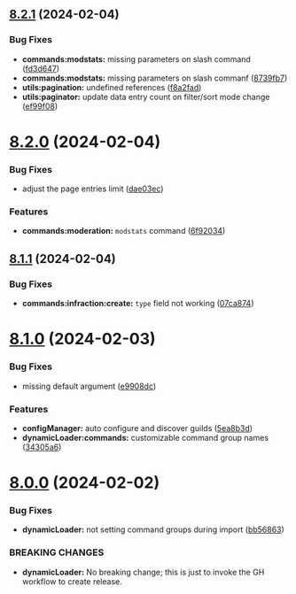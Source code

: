 ## [8.2.1](https://github.com/onesoft-sudo/sudobot/compare/v8.2.0...v8.2.1) (2024-02-04)


### Bug Fixes

* **commands:modstats:** missing parameters on slash command ([fd3d647](https://github.com/onesoft-sudo/sudobot/commit/fd3d6477e733669f526f19252421676da6adf6de))
* **commands:modstats:** missing parameters on slash commanf ([8739fb7](https://github.com/onesoft-sudo/sudobot/commit/8739fb70c29c6fb144f97d6c4f0a0f5d7ced9a9b))
* **utils:pagination:** undefined references ([f8a2fad](https://github.com/onesoft-sudo/sudobot/commit/f8a2fad1c4ab24c6f66957e7f1ed1d209419d5b0))
* **utils:paginator:** update data entry count on filter/sort mode change ([ef99f08](https://github.com/onesoft-sudo/sudobot/commit/ef99f082c5de48ef2a08fa83e2c9b9b28bd21372))



# [8.2.0](https://github.com/onesoft-sudo/sudobot/compare/v8.1.1...v8.2.0) (2024-02-04)


### Bug Fixes

* adjust the page entries limit ([dae03ec](https://github.com/onesoft-sudo/sudobot/commit/dae03ec8f545adb8eb633fe87bcb5dfb71ff2064))


### Features

* **commands:moderation:** `modstats` command ([6f92034](https://github.com/onesoft-sudo/sudobot/commit/6f92034be300060b80a0029124696d2d8fa8d8c0))



## [8.1.1](https://github.com/onesoft-sudo/sudobot/compare/v8.1.0...v8.1.1) (2024-02-04)


### Bug Fixes

* **commands:infraction:create:** `type` field not working ([07ca874](https://github.com/onesoft-sudo/sudobot/commit/07ca874a6e6d9c4fedf42eb2e355bcb9168240ae))



# [8.1.0](https://github.com/onesoft-sudo/sudobot/compare/v8.0.0...v8.1.0) (2024-02-03)


### Bug Fixes

* missing default argument ([e9908dc](https://github.com/onesoft-sudo/sudobot/commit/e9908dc4626ff5096d17c0a1275eae568e6db15f))


### Features

* **configManager:** auto configure and discover guilds ([5ea8b3d](https://github.com/onesoft-sudo/sudobot/commit/5ea8b3d1770c1380adecb1af53f5a9543f952817))
* **dynamicLoader:commands:** customizable command group names ([34305a6](https://github.com/onesoft-sudo/sudobot/commit/34305a65293d16b3ebd100282dcf2e7972319132))



# [8.0.0](https://github.com/onesoft-sudo/sudobot/compare/v7.26.0...v8.0.0) (2024-02-02)


### Bug Fixes

* **dynamicLoader:** not setting command groups during import ([bb56863](https://github.com/onesoft-sudo/sudobot/commit/bb5686322098e0b843b917473ccbea34a9e587fb))


### BREAKING CHANGES

* **dynamicLoader:** No breaking change; this is just to invoke the GH workflow to create release.



